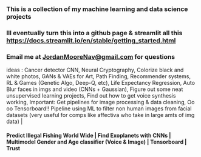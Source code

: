 ### This is a collection of my machine learning and data science projects
### Ill eventually turn this into a github page & streamlit all this https://docs.streamlit.io/en/stable/getting_started.html
### Email me at JordanMooreNav@gmail.com for questions

ideas : Cancer detector CNN, Neural Cryptography, Colorize black and white photos, GANs & VAEs for Art, Path Finding, Recommender systems, RL & Games (Genetic Algo, Deep-Q, etc), Life Expectancy Regression, Auto Blur faces in imgs and video (CNNs + Gaussian), Figure out some neat unsupervised learning projects, Find out how to get voice synthesis working, Important: Get pipelines for image processing & data cleaning, Oo oo Tensorboard!! Pipeline using ML to filter non human images from facial datasets (very useful for comps like affectiva who take in large amts of img data) | 

#### Predict Illegal Fishing World Wide | Find Exoplanets with CNNs | Multimodel Gender and Age classifier (Voice & Image) | Tensorboard | Trust
